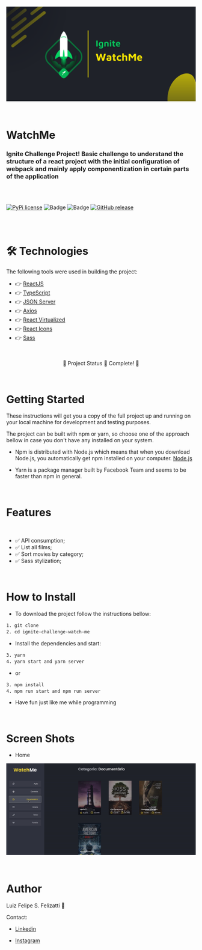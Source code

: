 ![Banner](/src/assets/banner.png)

<br/>

# WatchMe

### Ignite Challenge Project! Basic challenge to understand the structure of a react project with the initial configuration of webpack and mainly apply componentization in certain parts of the application

<br/>
<br/>

[![PyPi license](https://badgen.net/pypi/license/pip/)](https://pypi.com/project/pip/) ![Badge](https://img.shields.io/static/v1?label=MadeWith&message=TypeScript&color=OO7accstyle=for-the-badge&logo=ghost) ![Badge](https://img.shields.io/static/v1?label=Usage&message=ReactJS&color=007accstyle=for-the-badge&logo=ghost) [![GitHub release](https://img.shields.io/github/release/Naereen/StrapDown.js.svg)](https://GitHub.com/Naereen/StrapDown.js/releases/)

<br/>
<br/>

🛠 Technologies
=================
The following tools were used in building the project:

- 👉 [ReactJS](https://pt-br.reactjs.org/)
- 👉 [TypeScript](https://www.typescriptlang.org/)
- 👉 [JSON Server](https://www.npmjs.com/package/json-server)
- 👉 [Axios](https://axios-http.com/docs/intro)
- 👉 [React Virtualized](https://bvaughn.github.io/react-virtualized)
- 👉 [React Icons](https://react-icons.github.io/react-icons)
- 👉 [Sass](https://sass-lang.com)

<br/>

<p align="center">
  🤖 Project Status 🚀 Complete! 🤖
</p>
<br/>

Getting Started
=================

These instructions will get you a copy of the full project up and running on your local machine for development and testing purposes.

The project can be built with npm or yarn, so choose one of the approach bellow in case you don't have any installed on your system.

- Npm is distributed with Node.js which means that when you download Node.js, you automatically get npm installed on your computer. [Node.js](https://nodejs.org/en/)

- Yarn is a package manager built by Facebook Team and seems to be faster than npm in general.

<br/>

Features 
=================
<br/>

- ✅ API consumption;
- ✅ List all films;
- ✅ Sort movies by category;
- ✅ Sass stylization;

<br/>

How to Install
=================

- To download the project follow the instructions bellow:

```bash
1. git clone
2. cd ignite-challenge-watch-me
```

- Install the dependencies and start:

```bash
3. yarn
4. yarn start and yarn server
```
- or

```bash
3. npm install
4. npm run start and npm run server
```

- Have fun just like me while programming

<br/>

Screen Shots
=================

- Home

![ScreenShot](/src/assets/home.png)

<br/>

Author
=================

Luiz Felipe S. Felizatti 🎯 

Contact:

- [Linkedin](https://www.linkedin.com/in/luiz-felipe-siqueira-felizatti-00783a1ab/)

- [Instagram](https://www.instagram.com/luiz_2fs/)